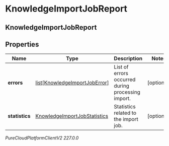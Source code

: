 # KnowledgeImportJobReport

## KnowledgeImportJobReport

## Properties

|Name | Type | Description | Notes|
|------------ | ------------- | ------------- | -------------|
| **errors** | [list[KnowledgeImportJobError]](KnowledgeImportJobError) | List of errors occurred during processing import. | [optional] |
| **statistics** | [KnowledgeImportJobStatistics](KnowledgeImportJobStatistics) | Statistics related to the import job. | [optional] |



_PureCloudPlatformClientV2 227.0.0_
